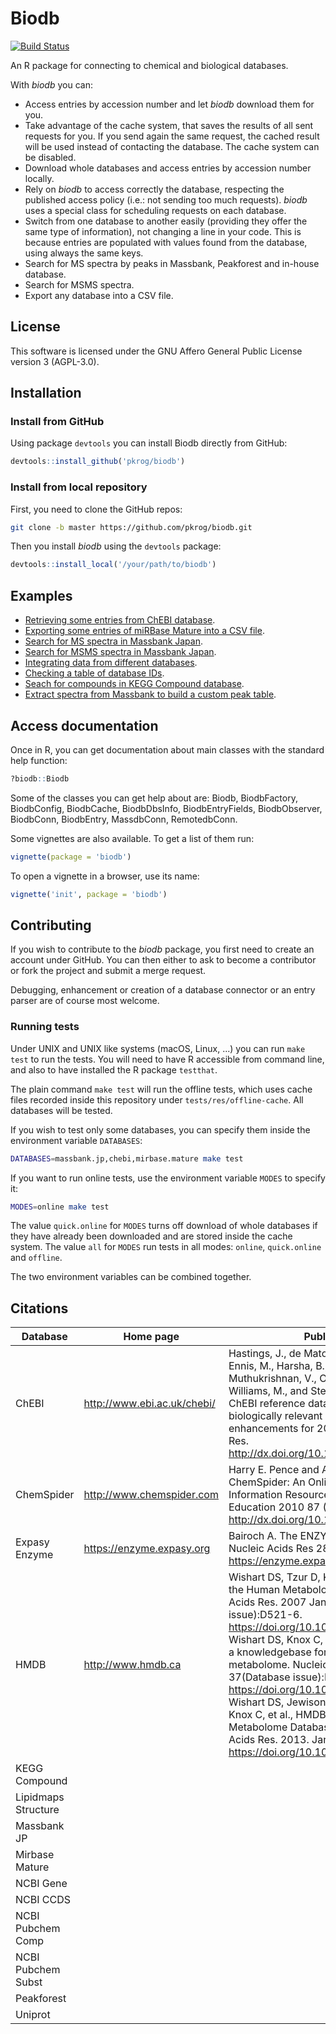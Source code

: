 Biodb
=====

[![Build Status](https://travis-ci.org/pkrog/biodb.svg?branch=master)](https://travis-ci.org/pkrog/biodb)

An R package for connecting to chemical and biological databases.

With *biodb* you can:

 * Access entries by accession number and let *biodb* download them for you.
 * Take advantage of the cache system, that saves the results of all sent requests for you. If you send again the same request, the cached result will be used instead of contacting the database. The cache system can be disabled.
 * Download whole databases and access entries by accession number locally.
 * Rely on *biodb* to access correctly the database, respecting the published access policy (i.e.: not sending too much requests). *biodb* uses a special class for scheduling requests on each database.
 * Switch from one database to another easily (providing they offer the same type of information), not changing a line in your code. This is because entries are populated with values found from the database, using always the same keys.
 * Search for MS spectra by peaks in Massbank, Peakforest and in-house database.
 * Search for MSMS spectra.
 * Export any database into a CSV file.

## License

This software is licensed under the GNU Affero General Public License version 3 (AGPL-3.0).

## Installation

### Install from GitHub

Using package `devtools` you can install Biodb directly from GitHub:
```r
devtools::install_github('pkrog/biodb')
```

### Install from local repository

First, you need to clone the GitHub repos:
```bash
git clone -b master https://github.com/pkrog/biodb.git
```

Then you install *biodb* using the `devtools` package:
```r
devtools::install_local('/your/path/to/biodb')
```

## Examples

 * [Retrieving some entries from ChEBI database](examples/chebi-retrieve.R).
 * [Exporting some entries of miRBase Mature into a CSV file](examples/mirbase-tocsv.R).
 * [Search for MS spectra in Massbank Japan](examples/massbank.jp-ms-search.R).
 * [Search for MSMS spectra in Massbank Japan](examples/massbank.jp-msms-search.R).
 * [Integrating data from different databases](examples/integrating-different-dbs.R).
 * [Checking a table of database IDs](examples/checking-ids.R).
 * [Seach for compounds in KEGG Compound database](examples/kegg.compound-search.R).
 * [Extract spectra from Massbank to build a custom peak table](examples/massbank.jp-extract.R).

## Access documentation

Once in R, you can get documentation about main classes with the standard help function:
```r
?biodb::Biodb
```
Some of the classes you can get help about are: Biodb, BiodbFactory, BiodbConfig, BiodbCache, BiodbDbsInfo, BiodbEntryFields, BiodbObserver, BiodbConn, BiodbEntry, MassdbConn, RemotedbConn.

Some vignettes are also available. To get a list of them run:
```r
vignette(package = 'biodb')
```

To open a vignette in a browser, use its name:
```r
vignette('init', package = 'biodb')
```

## Contributing

If you wish to contribute to the *biodb* package, you first need to create an account under GitHub. You can then either to ask to become a contributor or fork the project and submit a merge request.

Debugging, enhancement or creation of a database connector or an entry parser are of course most welcome.

### Running tests

Under UNIX and UNIX like systems (macOS, Linux, ...) you can run `make test` to run the tests. You will need to have R accessible from command line, and also to have installed the R package `testthat`.

The plain command `make test` will run the offline tests, which uses cache files recorded inside this repository under `tests/res/offline-cache`. All databases will be tested.

If you wish to test only some databases, you can specify them inside the environment variable `DATABASES`:
```bash
DATABASES=massbank.jp,chebi,mirbase.mature make test
```

If you want to run online tests, use the environment variable `MODES` to specify it:
```bash
MODES=online make test
```

The value `quick.online` for `MODES` turns off download of whole databases if they have already been downloaded and are stored inside the cache system.
The value `all` for `MODES` run tests in all modes: `online`, `quick.online` and `offline`.

The two environment variables can be combined together.

## Citations

| Database         | Home page                     | Publication
| ---------------- | ----------------------------- | ----------------------------------------------------------------
| ChEBI            | <http://www.ebi.ac.uk/chebi/> | Hastings, J., de Matos, P., Dekker, A., Ennis, M., Harsha, B., Kale, N., Muthukrishnan, V., Owen, G., Turner, S., Williams, M., and Steinbeck, C. (2013) The ChEBI reference database and ontology for biologically relevant chemistry: enhancements for 2013. Nucleic Acids Res. <http://dx.doi.org/10.1093/nar/gks1146>.
| ChemSpider       | <http://www.chemspider.com>   | Harry E. Pence and Antony Williams. ChemSpider: An Online Chemical Information Resource. Journal of Chemical Education 2010 87 (11), 1123-1124. <http://dx.doi.org/10.1021/ed100697w>.
| Expasy Enzyme    | <https://enzyme.expasy.org>   | Bairoch A. The ENZYME database in 2000. Nucleic Acids Res 28:304-305(2000). <https://enzyme.expasy.org/data/enz00.pdf>.
| HMDB             | <http://www.hmdb.ca>          | Wishart DS, Tzur D, Knox C, et al., HMDB: the Human Metabolome Database. Nucleic Acids Res. 2007 Jan;35(Database issue):D521-6. <https://doi.org/10.1093/nar/gkl923>. Wishart DS, Knox C, Guo AC, et al., HMDB: a knowledgebase for the human metabolome. Nucleic Acids Res. 2009 37(Database issue):D603-610. <https://doi.org/10.1093/nar/gkn810>.<br/>Wishart DS, Jewison T, Guo AC, Wilson M, Knox C, et al., HMDB 3.0 — The Human Metabolome Database in 2013. Nucleic Acids Res. 2013. Jan 1;41(D1):D801-7. <https://doi.org/10.1093/nar/gks1065>.
| KEGG Compound |
| Lipidmaps Structure |
| Massbank JP
| Mirbase Mature
| NCBI Gene
| NCBI CCDS
| NCBI Pubchem Comp
| NCBI Pubchem Subst
| Peakforest
| Uniprot
